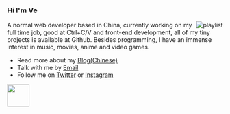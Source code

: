 ### Hi I'm Ve

<img align="right" src="https://spotify-recently-played-readme.vercel.app/api?user=31h3uruif7wsx3c323lijryvyeom&count=3" alt="playlist"/>

A normal web developer based in China, currently working on my full time job, good at Ctrl+C/V and front-end development, all of my tiny projects is available at Github. Besides programming, I have an immense interest in music, movies, anime and video games.

- Read more about my [Blog(Chinese)](https://bouquetrender.github.io)
- Talk with me by [Email](mailto:bouquetrender@gmail.com)
- Follow me on [Twitter](https://twitter.com/bouquetrender) or [Instagram](https://instagram.com/bouquetrender)

<img
	src="https://spotify-badge-ajgne6oxu-bouquetrender.vercel.app/api/now-playing.svg"
	height="52"
/>
